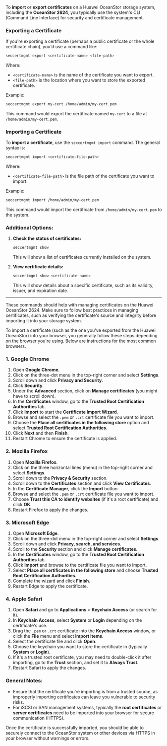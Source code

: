 To **import** or **export certificates** on a Huawei OceanStor storage system, including the **OceanStor 2624**, you typically use the system's CLI (Command Line Interface) for security and certificate management.

### **Exporting a Certificate**

If you're exporting a certificate (perhaps a public certificate or the whole certificate chain), you'd use a command like:

```bash
seccertmgmt export <certificate-name> <file-path>
```

Where:
- `<certificate-name>` is the name of the certificate you want to export.
- `<file-path>` is the location where you want to store the exported certificate.

Example:

```bash
seccertmgmt export my-cert /home/admin/my-cert.pem
```

This command would export the certificate named `my-cert` to a file at `/home/admin/my-cert.pem`.

### **Importing a Certificate**

To **import a certificate**, use the `seccertmgmt import` command. The general syntax is:

```bash
seccertmgmt import <certificate-file-path>
```

Where:
- `<certificate-file-path>` is the file path of the certificate you want to import.

Example:

```bash
seccertmgmt import /home/admin/my-cert.pem
```

This command would import the certificate from `/home/admin/my-cert.pem` to the system.

### **Additional Options:**
1. **Check the status of certificates:**
   ```bash
   seccertmgmt show
   ```
   This will show a list of certificates currently installed on the system.

2. **View certificate details:**
   ```bash
   seccertmgmt show <certificate-name>
   ```
   This will show details about a specific certificate, such as its validity, issuer, and expiration date.

---

These commands should help with managing certificates on the Huawei OceanStor 2624. Make sure to follow best practices in managing certificates, such as verifying the certificate's source and integrity before importing it into your storage system.

To import a certificate (such as the one you've exported from the Huawei OceanStor) into your browser, you generally follow these steps depending on the browser you're using. Below are instructions for the most common browsers.

### **1. Google Chrome**
1. Open **Google Chrome**.
2. Click on the three-dot menu in the top-right corner and select **Settings**.
3. Scroll down and click **Privacy and Security**.
4. Click **Security**.
5. Under the **Advanced** section, click on **Manage certificates** (you might have to scroll down).
6. In the **Certificates** window, go to the **Trusted Root Certification Authorities** tab.
7. Click **Import** to start the **Certificate Import Wizard**.
8. Browse and select the `.pem` or `.crt` certificate file you want to import.
9. Choose the **Place all certificates in the following store** option and select **Trusted Root Certification Authorities**.
10. Click **Next** and then **Finish**.
11. Restart Chrome to ensure the certificate is applied.

### **2. Mozilla Firefox**
1. Open **Mozilla Firefox**.
2. Click on the three horizontal lines (menu) in the top-right corner and select **Settings**.
3. Scroll down to the **Privacy & Security** section.
4. Scroll down to the **Certificates** section and click **View Certificates**.
5. In the **Certificate Manager**, click the **Import** button.
6. Browse and select the `.pem` or `.crt` certificate file you want to import.
7. Choose **Trust this CA to identify websites** (if it's a root certificate) and click **OK**.
8. Restart Firefox to apply the changes.

### **3. Microsoft Edge**
1. Open **Microsoft Edge**.
2. Click on the three-dot menu in the top-right corner and select **Settings**.
3. Scroll down and click **Privacy, search, and services**.
4. Scroll to the **Security** section and click **Manage certificates**.
5. In the **Certificates** window, go to the **Trusted Root Certification Authorities** tab.
6. Click **Import** and browse to the certificate file you want to import.
7. Select **Place all certificates in the following store** and choose **Trusted Root Certification Authorities**.
8. Complete the wizard and click **Finish**.
9. Restart Edge to apply the certificate.

### **4. Apple Safari**
1. Open **Safari** and go to **Applications** > **Keychain Access** (or search for it).
2. In **Keychain Access**, select **System** or **Login** depending on the certificate's use.
3. Drag the `.pem` or `.crt` certificate into the **Keychain Access** window, or click the **File** menu and select **Import Items**.
4. Select the certificate file and click **Open**.
5. Choose the keychain you want to store the certificate in (typically **System** or **Login**).
6. If it's a trusted root certificate, you may need to double-click it after importing, go to the **Trust** section, and set it to **Always Trust**.
7. Restart Safari to apply the changes.

### **General Notes:**
- Ensure that the certificate you’re importing is from a trusted source, as improperly importing certificates can leave you vulnerable to security risks.
- For iSCSI or SAN management systems, typically the **root certificates** or **server certificates** need to be imported into your browser for secure communication (HTTPS).

Once the certificate is successfully imported, you should be able to securely connect to the OceanStor system or other devices via HTTPS in your browser without warnings or errors.
